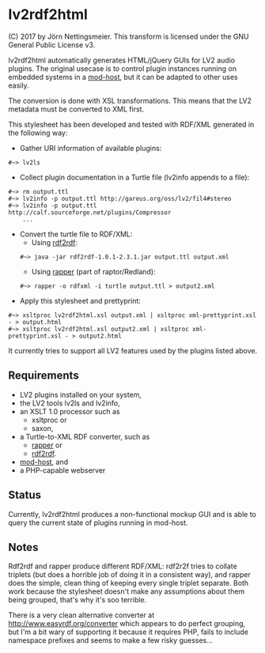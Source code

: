 # lv2rdf2html
(C) 2017 by Jörn Nettingsmeier. This transform is licensed under the
GNU General Public License v3.

lv2rdf2html automatically generates HTML/jQuery GUIs for LV2 audio
plugins. The original usecase is to control plugin instances running
on embedded systems in a [mod-host](
https://github.com/moddevices/mod-host), but it can be adapted to
other uses easily.

The conversion is done with XSL transformations. This means that the 
LV2 metadata must be converted to XML first.

This stylesheet has been developed and tested with RDF/XML generated in the 
following way:
  
* Gather URI information of available plugins:
```
#~> lv2ls
```
* Collect plugin documentation in a Turtle file (lv2info appends to a file):
```
#~> rm output.ttl
#~> lv2info -p output.ttl http://gareus.org/oss/lv2/fil4#stereo
#~> lv2info -p output.ttl http://calf.sourceforge.net/plugins/Compressor
    ...
```
* Convert the turtle file to RDF/XML:
  * Using [rdf2rdf](http://www.l3s.de/~minack/rdf2rdf/):
  ```
  #~> java -jar rdf2rdf-1.0.1-2.3.1.jar output.ttl output.xml
  ```
  * Using [rapper](http://librdf.org/raptor/rapper.html) (part of raptor/Redland):
  ```
  #~> rapper -o rdfxml -i turtle output.ttl > output2.xml
  ```
* Apply this stylesheet and prettyprint:
```
#~> xsltproc lv2rdf2html.xsl output.xml | xsltproc xml-prettyprint.xsl - > output.html
#~> xsltproc lv2rdf2html.xsl output2.xml | xsltproc xml-prettyprint.xsl - > output2.html
```
It currently tries to support all LV2 features used by the plugins listed above.

## Requirements

* LV2 plugins installed on your system,
* the LV2 tools lv2ls and lv2info,
* an XSLT 1.0  processor such as 
  * xsltproc or 
  * saxon,
* a Turtle-to-XML RDF converter, such as
  * [rapper](http://librdf.org/raptor/rapper.html) or
  * [rdf2rdf](http://www.l3s.de/~minack/rdf2rdf/).
* [mod-host](https://github.com/moddevices/mod-host), and
* a PHP-capable webserver

## Status

Currently, lv2rdf2html produces a non-functional mockup GUI and is able to
query the current state of plugins running in mod-host.
    
## Notes

Rdf2rdf and rapper produce different RDF/XML: rdf2r2f tries to collate
triplets (but does a horrible job of doing it in a consistent way), and rapper
does the simple, clean thing of keeping every single triplet separate. Both work
because the stylesheet doesn't make any assumptions about them being grouped, 
that's why it's soo terrible.
  
There is a very clean alternative converter at http://www.easyrdf.org/converter
which appears to do perfect grouping, but I'm a bit wary of supporting it because
it requires PHP, fails to include namespace prefixes and seems to make a few risky guesses...
